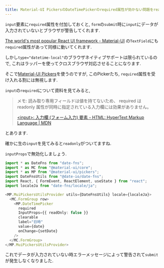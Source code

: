 ```yaml
---
title: Material-UI PickersのDateTimePickerのrequired属性が効かない問題をreadonlyを抹消して解決する
---
```


`input`要素に`required`属性を付加しておくと,
`form`の`submit`時に`input`にデータが入力されていないとブラウザが警告してくれます.

[The world's most popular React UI framework - Material-UI](https://material-ui.com/)
の`TextField`にも`required`属性があって同様に動いてくれます.

しかし`type="datetime-local"`のブラウザネイティブサポートは限られているので,
これはラッパーを使ってクロスブラウザ対応させることになります.

そこで[Material-UI Pickers](https://material-ui-pickers.dev/)を使うのですが,
このPickerたち,
`required`属性を受け入れる割には無視します.

`input`の`required`について資料を見てみると,

> メモ: 読み取り専用フィールドは値を持てないため、 required は readonly 属性が同時に指定されている入力欄には効果がありません。
>
> [\<input\>: 入力欄 (フォーム入力) 要素 - HTML: HyperText Markup Language | MDN](https://developer.mozilla.org/ja/docs/Web/HTML/Element/input)

とあります.

確かに生の`input`を見てみると`readonly`がついてますね.

`inputProps`で無効化しましょう.

~~~ts
import * as DateFns from "date-fns";
import * as MC from "@material-ui/core";
import * as MP from "@material-ui/pickers";
import DateFnsUtils from "@date-io/date-fns";
import React, { FormEvent, ReactElement, useState } from "react";
import localeJa from "date-fns/locale/ja";
~~~

~~~ts
<MP.MuiPickersUtilsProvider utils={DateFnsUtils} locale={localeJa}>
  <MC.FormGroup row>
    <MP.DateTimePicker
      required
      InputProps={{ readOnly: false }}
      clearable
      label="日時"
      value={date}
      onChange={setDate}
    />
  </MC.FormGroup>
</MP.MuiPickersUtilsProvider>
~~~

これでデータが入力されていない時エラーメッセージによって警告されて`submit`が発生しなくなりました.
